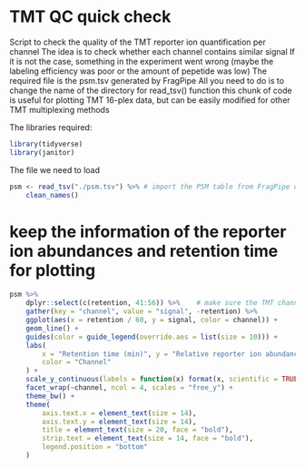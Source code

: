 # TMT QC quick check

Script to check the quality of the TMT reporter ion quantification per channel
The idea is to check whether each channel contains similar signal
If it is not the case, something in the experiment went wrong (maybe the labeling efficiency was poor or the amount of pepetide was low)
The required file is the psm.tsv generated by FragPipe
All you need to do is to change the name of the directory for read_tsv() function
this chunk of code is useful for plotting TMT 16-plex data, but can be easily modified for other TMT multiplexing methods

The libraries required:
```r
library(tidyverse)
library(janitor)
```

The file we need to load
```r
psm <- read_tsv("./psm.tsv") %>% # import the PSM table from FragPipe output
    clean_names()
```

# keep the information of the reporter ion abundances and retention time for plotting
```r
psm %>%
    dplyr::select(c(retention, 41:56)) %>%    # make sure the TMT channels are in the columns 41 to 56, if not use the correct indexes
    gather(key = "channel", value = "signal", -retention) %>%
    ggplot(aes(x = retention / 60, y = signal, color = channel)) +
    geom_line() +
    guides(color = guide_legend(override.aes = list(size = 10))) +
    labs(
        x = "Retention time (min)", y = "Relative reporter ion abundances",
        color = "Channel"
    ) +
    scale_y_continuous(labels = function(x) format(x, scientific = TRUE)) +
    facet_wrap(~channel, ncol = 4, scales = "free_y") +
    theme_bw() +
    theme(
        axis.text.x = element_text(size = 14),
        axis.text.y = element_text(size = 14),
        title = element_text(size = 20, face = "bold"),
        strip.text = element_text(size = 14, face = "bold"),
        legend.position = "bottom"
    )
```
